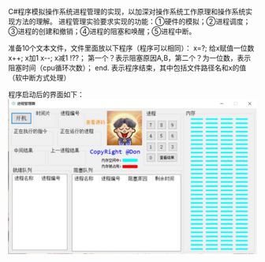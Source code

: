 C#程序模拟操作系统进程管理的实现，以加深对操作系统工作原理和操作系统实现方法的理解。
进程管理实验要求实现的功能：①硬件的模拟；②进程调度；③进程的创建和撤销；④进程的阻塞和唤醒；⑤进程中断。

准备10个文本文件，文件里面放以下程序（程序可以相同）：
x=?;   给x赋值一位数
x++;   x加1
x--;    x减1
!??；   第一个？表示阻塞原因A,B，第二个？为一位数，表示阻塞时间（cpu循环次数）；
end.   表示程序结束，其中包括文件路径名和x的值（软中断方式处理）

程序启动后的界面如下：<br>
![启动后的界面](./img/启动后的界面.jpg)
